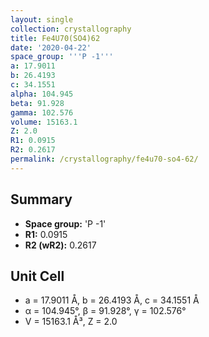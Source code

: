 ```yaml
---
layout: single
collection: crystallography
title: Fe4U70(SO4)62
date: '2020-04-22'
space_group: '''P -1'''
a: 17.9011
b: 26.4193
c: 34.1551
alpha: 104.945
beta: 91.928
gamma: 102.576
volume: 15163.1
Z: 2.0
R1: 0.0915
R2: 0.2617
permalink: /crystallography/fe4u70-so4-62/
---
```


## Summary

- **Space group:** 'P -1'
- **R1:** 0.0915
- **R2 (wR2):** 0.2617

## Unit Cell
- a = 17.9011 Å, b = 26.4193 Å, c = 34.1551 Å
- α = 104.945°, β = 91.928°, γ = 102.576°
- V = 15163.1 Å³, Z = 2.0

